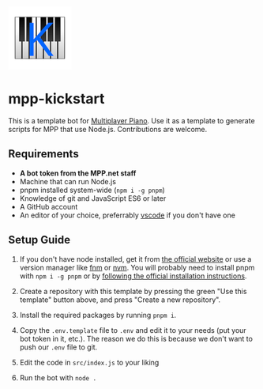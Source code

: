 ![Logo](.github/mpp-kickstart-128.png)

# mpp-kickstart

This is a template bot for [Multiplayer Piano](https://multiplayerpiano.net). Use it as a template to generate scripts for MPP that use Node.js. Contributions are welcome.

## Requirements

-   **A bot token from the MPP.net staff**
-   Machine that can run Node.js
-   pnpm installed system-wide (`npm i -g pnpm`)
-   Knowledge of git and JavaScript ES6 or later
-   A GitHub account
-   An editor of your choice, preferrably [vscode](https://code.visualstudio.com) if you don't have one

## Setup Guide

1. If you don't have node installed, get it from [the official website](https://nodejs.org) or use a version manager like [fnm](https://github.com/Schniz/fnm?tab=readme-ov-file#installation) or [nvm](https://nvm.sh). You will probably need to install pnpm with `npm i -g pnpm` or by [following the official installation instructions](https://pnpm.io/installation).

2. Create a repository with this template by pressing the green "Use this template" button above, and press "Create a new repository".

3. Install the required packages by running `pnpm i`.

4. Copy the `.env.template` file to `.env` and edit it to your needs (put your bot token in it, etc.).
   The reason we do this is because we don't want to push our `.env` file to git.

5. Edit the code in `src/index.js` to your liking

6. Run the bot with `node .`
